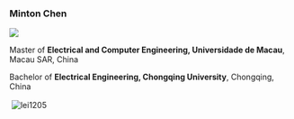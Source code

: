 ### Minton Chen

![](https://komarev.com/ghpvc/?username=lei1205&color=green)

Master of **Electrical and Computer Engineering, Universidade de Macau**, Macau SAR, China

Bachelor of **Electrical Engineering, Chongqing University**, Chongqing, China                                                           

<p>&nbsp;<img align="center" src="https://github-readme-stats.vercel.app/api?username=lei1205&show_icons=true" alt="lei1205" /></p>
